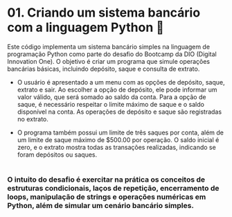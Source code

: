 #
# 01. Criando um sistema bancário com a linguagem Python 🏦

Este código implementa um sistema bancário simples na linguagem de programação Python como parte do desafio do Bootcamp da DIO (Digital Innovation One). O objetivo é criar um programa que simule operações bancárias básicas, incluindo depósito, saque e consulta de extrato.

* O usuário é apresentado a um menu com as opções de depósito, saque, extrato e sair. Ao escolher a opção de depósito, ele pode informar um valor válido, que será somado ao saldo da conta. Para a opção de saque, é necessário respeitar o limite máximo de saque e o saldo disponível na conta. As operações de depósito e saque são registradas no extrato.

* O programa também possui um limite de três saques por conta, além de um limite de saque máximo de $500.00 por operação. O saldo inicial é zero, e o extrato mostra todas as transações realizadas, indicando se foram depósitos ou saques.

#
### O intuito do desafio é exercitar na prática os conceitos de estruturas condicionais, laços de repetição, encerramento de loops, manipulação de strings e operações numéricas em Python, além de simular um cenário bancário simples.
#